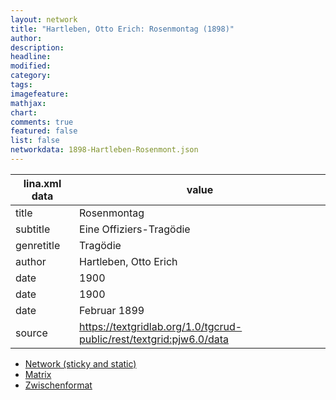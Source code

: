 ```yaml
---
layout: network
title: "Hartleben, Otto Erich: Rosenmontag (1898)"
author:
description:
headline:
modified:
category:
tags:
imagefeature: 
mathjax: 
chart: 
comments: true
featured: false
list: false
networkdata: 1898-Hartleben-Rosenmont.json
---
```

lina.xml data  | value
------------- | -------------
title|Rosenmontag
subtitle|Eine Offiziers-Tragödie
genretitle|Tragödie
author|Hartleben, Otto Erich
date|1900
date|1900
date|Februar 1899
source|https://textgridlab.org/1.0/tgcrud-public/rest/textgrid:pjw6.0/data


* [Network (sticky and static)](/network114)
* [Matrix](/matrix114)
* [Zwischenformat](/lina114 )
